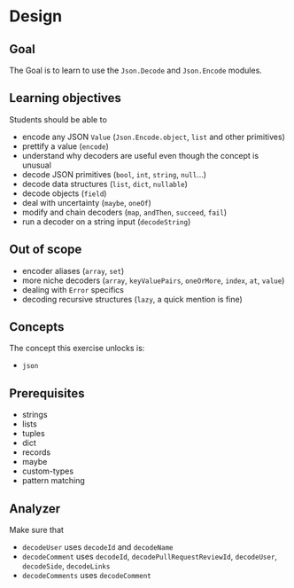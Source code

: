 # Design

## Goal

The Goal is to learn to use the `Json.Decode` and `Json.Encode` modules.

## Learning objectives

Students should be able to

- encode any JSON `Value` (`Json.Encode.object`, `list` and other primitives)
- prettify a value (`encode`)
- understand why decoders are useful even though the concept is unusual
- decode JSON primitives (`bool`, `int`, `string`, `null`...)
- decode data structures (`list`, `dict`, `nullable`)
- decode objects (`field`)
- deal with uncertainty (`maybe`, `oneOf`)
- modify and chain decoders (`map`, `andThen`, `succeed`, `fail`)
- run a decoder on a string input (`decodeString`)

## Out of scope

- encoder aliases (`array`, `set`)
- more niche decoders (`array`, `keyValuePairs`, `oneOrMore`, `index`, `at`, `value`)
- dealing with `Error` specifics
- decoding recursive structures (`lazy`, a quick mention is fine)

## Concepts

The concept this exercise unlocks is:

- `json`

## Prerequisites

- strings
- lists
- tuples
- dict
- records
- maybe
- custom-types
- pattern matching

## Analyzer

Make sure that

- `decodeUser` uses `decodeId` and `decodeName`
- `decodeComment` uses `decodeId`, `decodePullRequestReviewId`, `decodeUser`, `decodeSide`, `decodeLinks`
- `decodeComments` uses `decodeComment`

